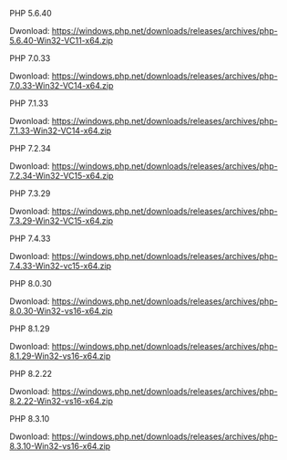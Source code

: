 





PHP 5.6.40

Dwonload: https://windows.php.net/downloads/releases/archives/php-5.6.40-Win32-VC11-x64.zip


PHP 7.0.33

Dwonload: https://windows.php.net/downloads/releases/archives/php-7.0.33-Win32-VC14-x64.zip


PHP 7.1.33

Dwonload: https://windows.php.net/downloads/releases/archives/php-7.1.33-Win32-VC14-x64.zip


PHP 7.2.34

Dwonload: https://windows.php.net/downloads/releases/archives/php-7.2.34-Win32-VC15-x64.zip


PHP 7.3.29

Dwonload: https://windows.php.net/downloads/releases/archives/php-7.3.29-Win32-VC15-x64.zip


PHP 7.4.33

Dwonload: https://windows.php.net/downloads/releases/archives/php-7.4.33-Win32-vc15-x64.zip


PHP 8.0.30

Dwonload: https://windows.php.net/downloads/releases/archives/php-8.0.30-Win32-vs16-x64.zip

PHP 8.1.29

Dwonload: https://windows.php.net/downloads/releases/archives/php-8.1.29-Win32-vs16-x64.zip


PHP 8.2.22

Dwonload: https://windows.php.net/downloads/releases/archives/php-8.2.22-Win32-vs16-x64.zip


PHP 8.3.10

Dwonload: https://windows.php.net/downloads/releases/archives/php-8.3.10-Win32-vs16-x64.zip